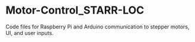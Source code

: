 # Motor-Control_STARR-LOC
Code files for Raspberry Pi and Arduino communication to stepper motors, UI, and user inputs.
